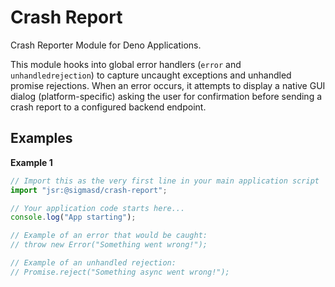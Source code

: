 # Crash Report

Crash Reporter Module for Deno Applications.

This module hooks into global error handlers (`error` and `unhandledrejection`)
to capture uncaught exceptions and unhandled promise rejections. When an error
occurs, it attempts to display a native GUI dialog (platform-specific) asking
the user for confirmation before sending a crash report to a configured backend
endpoint.

## Examples

**Example 1**

```typescript
// Import this as the very first line in your main application script
import "jsr:@sigmasd/crash-report";

// Your application code starts here...
console.log("App starting");

// Example of an error that would be caught:
// throw new Error("Something went wrong!");

// Example of an unhandled rejection:
// Promise.reject("Something async went wrong!");
```

